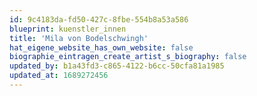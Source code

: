 ```yaml
---
id: 9c4183da-fd50-427c-8fbe-554b8a53a586
blueprint: kuenstler_innen
title: 'Mila von Bodelschwingh'
hat_eigene_website_has_own_website: false
biographie_eintragen_create_artist_s_biography: false
updated_by: b1a43fd3-c865-4122-b6cc-50cfa81a1985
updated_at: 1689272456
---
```

